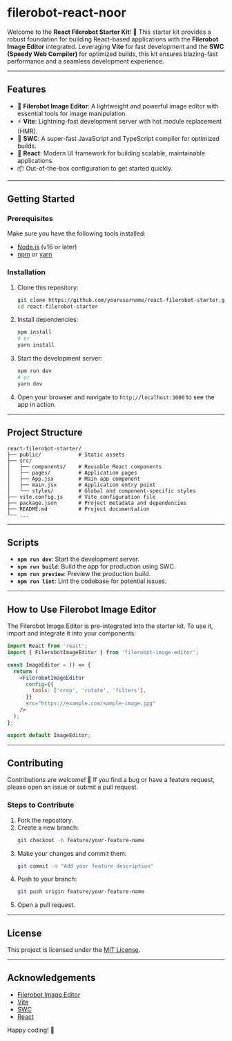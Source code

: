 # filerobot-react-noor

Welcome to the **React Filerobot Starter Kit**! 🚀 This starter kit provides a robust foundation for building React-based applications with the **Filerobot Image Editor** integrated. Leveraging **Vite** for fast development and the **SWC (Speedy Web Compiler)** for optimized builds, this kit ensures blazing-fast performance and a seamless development experience.

---

## Features

- 🌟 **Filerobot Image Editor**: A lightweight and powerful image editor with essential tools for image manipulation.
- ⚡ **Vite**: Lightning-fast development server with hot module replacement (HMR).
- 🚀 **SWC**: A super-fast JavaScript and TypeScript compiler for optimized builds.
- 🎯 **React**: Modern UI framework for building scalable, maintainable applications.
- 📦 Out-of-the-box configuration to get started quickly.

---

## Getting Started

### Prerequisites

Make sure you have the following tools installed:

- [Node.js](https://nodejs.org/) (v16 or later)
- [npm](https://www.npmjs.com/) or [yarn](https://yarnpkg.com/)

### Installation

1. Clone this repository:
   ```bash
   git clone https://github.com/yourusername/react-filerobot-starter.git
   cd react-filerobot-starter
   ```

2. Install dependencies:
   ```bash
   npm install
   # or
   yarn install
   ```

3. Start the development server:
   ```bash
   npm run dev
   # or
   yarn dev
   ```

4. Open your browser and navigate to `http://localhost:3000` to see the app in action.

---

## Project Structure

```plaintext
react-filerobot-starter/
├── public/            # Static assets
├── src/
│   ├── components/    # Reusable React components
│   ├── pages/         # Application pages
│   ├── App.jsx        # Main app component
│   ├── main.jsx       # Application entry point
│   └── styles/        # Global and component-specific styles
├── vite.config.js     # Vite configuration file
├── package.json       # Project metadata and dependencies
├── README.md          # Project documentation
└── ...
```

---

## Scripts

- **`npm run dev`**: Start the development server.
- **`npm run build`**: Build the app for production using SWC.
- **`npm run preview`**: Preview the production build.
- **`npm run lint`**: Lint the codebase for potential issues.

---

## How to Use Filerobot Image Editor

The Filerobot Image Editor is pre-integrated into the starter kit. To use it, import and integrate it into your components:

```jsx
import React from 'react';
import { FilerobotImageEditor } from 'filerobot-image-editor';

const ImageEditor = () => {
  return (
    <FilerobotImageEditor
      config={{
        tools: ['crop', 'rotate', 'filters'],
      }}
      src="https://example.com/sample-image.jpg"
    />
  );
};

export default ImageEditor;
```

---

## Contributing

Contributions are welcome! 🎉 If you find a bug or have a feature request, please open an issue or submit a pull request.

### Steps to Contribute

1. Fork the repository.
2. Create a new branch:
   ```bash
   git checkout -b feature/your-feature-name
   ```
3. Make your changes and commit them:
   ```bash
   git commit -m "Add your feature description"
   ```
4. Push to your branch:
   ```bash
   git push origin feature/your-feature-name
   ```
5. Open a pull request.

---

## License

This project is licensed under the [MIT License](./LICENSE).

---

## Acknowledgements

- [Filerobot Image Editor](https://github.com/scaleflex/filerobot-image-editor)
- [Vite](https://vitejs.dev/)
- [SWC](https://swc.rs/)
- [React](https://reactjs.org/)

Happy coding! 🎨
